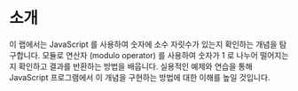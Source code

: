 # 소개

이 랩에서는 JavaScript 를 사용하여 숫자에 소수 자릿수가 있는지 확인하는 개념을 탐구합니다. 모듈로 연산자 (modulo operator) 를 사용하여 숫자가 1 로 나누어 떨어지는지 확인하고 결과를 반환하는 방법을 배웁니다. 실용적인 예제와 연습을 통해 JavaScript 프로그램에서 이 개념을 구현하는 방법에 대한 이해를 높일 것입니다.
